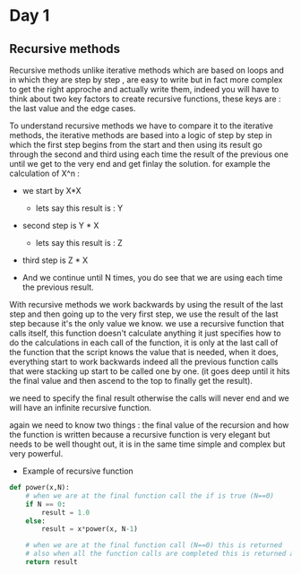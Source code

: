 # Day 1
## Recursive methods
Recursive methods unlike iterative methods which are based on loops and in which they are step by step , are easy to write but in fact more complex to get the right approche and actually write them, indeed you will have to think about two key factors to create recursive functions, these keys are : the last value and the edge cases.

To understand recursive methods we have to compare it to the iterative methods, the iterative methods are based into a logic of step by step in which the first step begins from the start and then using its result go through the second and third using each time the result of the previous one until we get to the very end and get finlay the solution.
for example the calculation of X^n :
- we start by X*X 
  - lets say this result is : Y
- second step is Y * X  
  - lets say this result is : Z
- third step is Z * X

- And we continue until N times, you do see that we are using each time the previous result.

With recursive methods we work backwards by using the result of the last step and then going up to the very first step, we use the result of the last step because it's the only value we know.
we use a recursive function that calls itself, this function doesn't calculate anything it just specifies how to do the calculations in each call of the function, it is only at the last call of the function that the script knows the value that is needed, when it does, everything start to work backwards indeed all the previous function calls that were stacking up start to be called one by one. (it goes deep until it hits the final value and then ascend to the top to finally get the result).

we need to specify the final result otherwise the calls will never end and we will have an infinite recursive function.

again we need to know two things : the final value of the recursion and how the function is written because a recursive function is very elegant but needs to be well thought out, it is in the same time simple and complex but very powerful.

- Example of recursive function

```python
def power(x,N):
    # when we are at the final function call the if is true (N==0)
    if N == 0:
        result = 1.0
    else:
        result = x*power(x, N-1)

    # when we are at the final function call (N==0) this is returned 
    # also when all the function calls are completed this is returned as the final result
    return result

```
